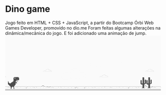 # Dino game

Jogo feito em HTML + CSS + JavaScript, a partir do Bootcamp Órbi Web Games Developer, promovido no dio.me
Foram feitas algumas alterações na dinâmica/mecânica do jogo.
E foi adicionado uma animação de jump.
![](demo.gif)
